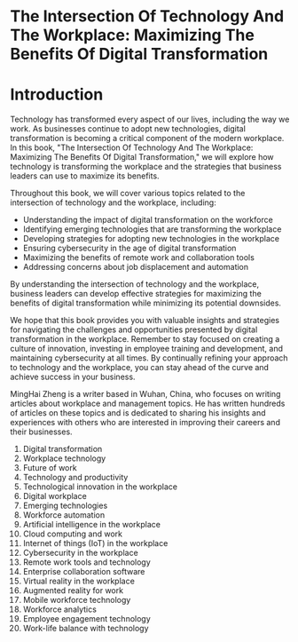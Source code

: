# The Intersection Of Technology And The Workplace: Maximizing The Benefits Of Digital Transformation

# Introduction

Technology has transformed every aspect of our lives, including the way we work. As businesses continue to adopt new technologies, digital transformation is becoming a critical component of the modern workplace. In this book, "The Intersection Of Technology And The Workplace: Maximizing The Benefits Of Digital Transformation," we will explore how technology is transforming the workplace and the strategies that business leaders can use to maximize its benefits.

Throughout this book, we will cover various topics related to the intersection of technology and the workplace, including:

* Understanding the impact of digital transformation on the workforce
* Identifying emerging technologies that are transforming the workplace
* Developing strategies for adopting new technologies in the workplace
* Ensuring cybersecurity in the age of digital transformation
* Maximizing the benefits of remote work and collaboration tools
* Addressing concerns about job displacement and automation

By understanding the intersection of technology and the workplace, business leaders can develop effective strategies for maximizing the benefits of digital transformation while minimizing its potential downsides.

We hope that this book provides you with valuable insights and strategies for navigating the challenges and opportunities presented by digital transformation in the workplace. Remember to stay focused on creating a culture of innovation, investing in employee training and development, and maintaining cybersecurity at all times. By continually refining your approach to technology and the workplace, you can stay ahead of the curve and achieve success in your business.

MingHai Zheng is a writer based in Wuhan, China, who focuses on writing articles about workplace and management topics. He has written hundreds of articles on these topics and is dedicated to sharing his insights and experiences with others who are interested in improving their careers and their businesses.



1. Digital transformation
2. Workplace technology
3. Future of work
4. Technology and productivity
5. Technological innovation in the workplace
6. Digital workplace
7. Emerging technologies
8. Workforce automation
9. Artificial intelligence in the workplace
10. Cloud computing and work
11. Internet of things (IoT) in the workplace
12. Cybersecurity in the workplace
13. Remote work tools and technology
14. Enterprise collaboration software
15. Virtual reality in the workplace
16. Augmented reality for work
17. Mobile workforce technology
18. Workforce analytics
19. Employee engagement technology
20. Work-life balance with technology


